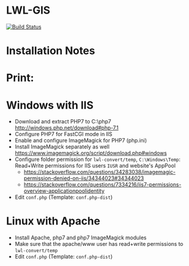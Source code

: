 LWL-GIS
=======

[![Build Status](https://travis-ci.org/giatschool/webgis-westfalen.svg?branch=master)](https://travis-ci.org/giatschool/webgis-westfalen)



# Installation Notes


# Print:
# Windows with IIS

- Download and extract PHP7 to C:\php7 http://windows.php.net/download#php-7.1
- Configure PHP7 for FastCGI mode in IIS
- Enable and configure ImageMagick for PHP7 (php.ini)
- Install ImageMagick separately as well https://www.imagemagick.org/script/download.php#windows
- Configure folder permission for `lwl-convert/temp`, `C:\Windows\Temp`: Read+Write permissions for IIS users `IUSR` and website's AppPool 
  - https://stackoverflow.com/questions/34283038/imagemagic-permission-denied-on-iis/34344023#34344023
  - https://stackoverflow.com/questions/7334216/iis7-permissions-overview-applicationpoolidentity
- Edit `conf.php` (Template: `conf.php-dist`)

# Linux with Apache

- Install Apache, php7 and php7 ImageMagick modules
- Make sure that the apache/www user has read+write permissions to `lwl-convert/temp`
- Edit `conf.php` (Template: `conf.php-dist`)


